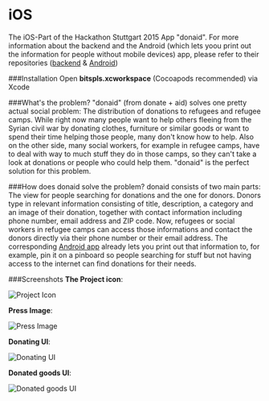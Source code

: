 # iOS
The iOS-Part of the Hackathon Stuttgart 2015 App "donaid". For more information about the backend and the Android (which lets yoou print out the information for people without mobile devices) app, please refer to their repositories ([backend](https://github.com/HStg2015/backend) & [Android](https://github.com/HStg2015/Android))

###Installation
Open **bitspls.xcworkspace** (Cocoapods recommended) via Xcode

###What's the problem?
"donaid" (from donate + aid) solves one pretty actual social problem: The distribution of donations to refugees and refugee camps. While right now many people want to help others fleeing from the Syrian civil war by donating clothes, furniture or similar goods or want to spend their time helping those people, many don't know how to help. Also on the other side, many social workers, for example in refugee camps, have to deal with way to much stuff they do in those camps, so they can't take a look at donations or people who could help them. "donaid" is the perfect solution for this problem.

###How does donaid solve the problem?
donaid consists of two main parts: The view for people searching for donations and the one for donors. Donors type in relevant information consisting of title, description, a category and an image of their donation, together with contact information including phone number, email address and ZIP code. Now, refugees or social workers in refugee camps can access those informations and contact the donors directly via their phone number or their email address. The corresponding [Android app](https://github.com/HStg2015/Android) already lets you print out that information to, for example, pin it on a pinboard so people searching for stuff but not having access to the internet can find donations for their needs.

###Screenshots
**The Project icon**:

![Project Icon](https://raw.github.com/HStg2015/iOS/master/ProjectIcon.png "Project Icon")

**Press Image**:

![Press Image](https://raw.github.com/HStg2015/iOS/master/Image1.png "Press Image")

**Donating UI**:

![Donating UI](https://raw.github.com/HStg2015/iOS/master/Image3.png "Donating UI")

**Donated goods UI**:

![Donated goods UI](https://raw.github.com/HStg2015/iOS/master/Image2.png "Donated goods UI")
